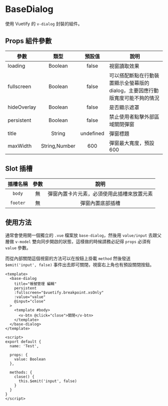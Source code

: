 # BaseDialog

使用 Vuetify 的 `v-dialog` 封裝的組件。

## Props 組件參數

| 參數        |     類型      |  預設值   | 說明                                                                          |
| ----------- | :-----------: | :-------: | ----------------------------------------------------------------------------- |
| loading     |    Boolean    |   false   | 視窗讀取效果                                                                  |
| fullscreen  |    Boolean    |   false   | 可以搭配斷點在行動裝置顯示全螢幕版的 dialog，主要因應行動版寬度可能不夠的情況 |
| hideOverlay |    Boolean    |   false   | 是否顯示遮罩                                                                  |
| persistent  |    Boolean    |   false   | 禁止使用者點擊外部區域關閉彈窗                                                |
| title       |    String     | undefined | 彈窗標題                                                                      |
| maxWidth    | String,Number |    600    | 彈窗最大寬度，預設 600                                                        |

## Slot 插槽

| 插槽名稱 | 參數 |                    說明                    |
| :------: | :--: | :----------------------------------------: |
|  `body`  |  無  | 彈窗內置卡片元素，必須使用此插槽來放置元素 |
| `footer` |  無  |              彈窗內置底部插槽              |

## 使用方法

通常會使用開一個獨立的 `.vue` 檔案放 `base-dialog`，然後用 `value/input` 去跟父層做 `v-model` 雙向同步開啟的狀態，這樣做的時候請務必記得 `props` 必須有 `value` 參數。

而從內部關閉這個視窗的方法可以在按鈕上掛載 `method` 然後發送 `$emit('input', false)` 事件出去即可關閉，視窗右上角也有預設關閉按鈕。

```vue
<template>
  <base-dialog
    title="帳號管理 編輯"
    persistent
    :fullscreen="$vuetify.breakpoint.xsOnly"
    :value="value"
    @input="close"
  >
    <template #body>
      <v-btn @click="close">關閉</v-btn>
    </template>
  </base-dialog>
</template>

<script>
export default {
  name: 'Test',

  props: {
    value: Boolean
  },

  methods: {
    close() {
      this.$emit('input', false)
    }
  }
}
</script>
```
